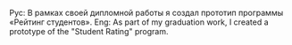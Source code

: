 Рус: В рамках своей дипломной работы я создал прототип программы «Рейтинг студентов».
Eng: As part of my graduation work, I created a prototype of the "Student Rating" program.
